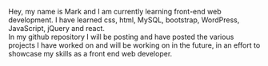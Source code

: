 Hey, my name is Mark and I am currently learning front-end web development. I have learned css, html, MySQL, bootstrap, WordPress, JavaScript, jQuery and react.  
In my github repository I will be posting and have posted the various projects I have worked on and will be working on in the future, in an effort to showcase my skills as a front end web developer.


